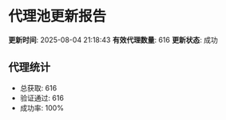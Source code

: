 # 代理池更新报告

**更新时间**: 2025-08-04 21:18:43
**有效代理数量**: 616
**更新状态**:  成功

## 代理统计
- 总获取: 616
- 验证通过: 616
- 成功率: 100%
